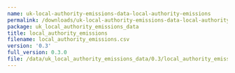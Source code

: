 ```yaml
---
name: uk-local-authority-emissions-data-local-authority-emissions
permalink: /downloads/uk-local-authority-emissions-data-local-authority-emissions/0_3
package: uk_local_authority_emissions_data
title: local_authority_emissions
filename: local_authority_emissions.csv
version: '0.3'
full_version: 0.3.0
file: /data/uk_local_authority_emissions_data/0.3/local_authority_emissions.csv
---
```

